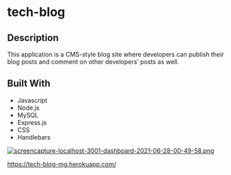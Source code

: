 # tech-blog

## Description 
This application is a CMS-style blog site where developers can publish their blog posts and comment on other developers’ posts as well.

## Built With
* Javascript
* Node.js
* MySQL
* Express.js
* CSS
* Handlebars

[![screencapture-localhost-3001-dashboard-2021-06-28-00-49-58.png](https://i.postimg.cc/7LXCRM8n/screencapture-localhost-3001-dashboard-2021-06-28-00-49-58.png)](https://postimg.cc/XZG7G5vr)

https://tech-blog-mg.herokuapp.com/
